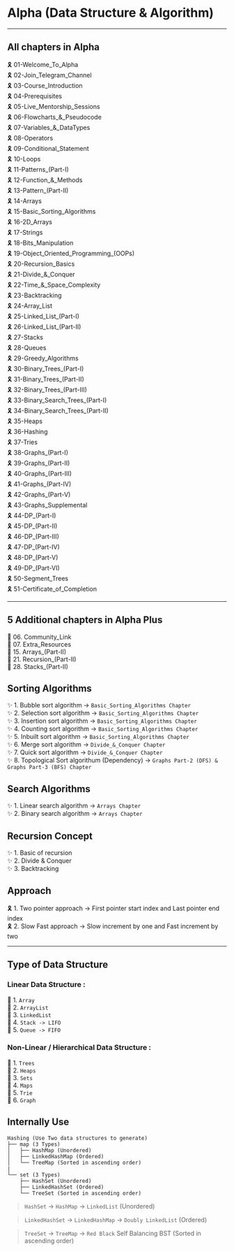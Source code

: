 # Alpha (Data Structure & Algorithm)

---

## All chapters in Alpha

🎗️ 01-Welcome_To_Alpha \
🎗️ 02-Join_Telegram_Channel \
🎗️ 03-Course_Introduction \
🎗️ 04-Prerequisites \
🎗️ 05-Live_Mentorship_Sessions \
🎗️ 06-Flowcharts\_&_Pseudocode \
🎗️ 07-Variables\_&_DataTypes \
🎗️ 08-Operators \
🎗️ 09-Conditional_Statement \
🎗️ 10-Loops \
🎗️ 11-Patterns\_(Part-I) \
🎗️ 12-Function\_&_Methods \
🎗️ 13-Pattern\_(Part-II) \
🎗️ 14-Arrays \
🎗️ 15-Basic_Sorting_Algorithms \
🎗️ 16-2D_Arrays \
🎗️ 17-Strings \
🎗️ 18-Bits_Manipulation \
🎗️ 19-Object_Oriented_Programming\_(OOPs) \
🎗️ 20-Recursion_Basics \
🎗️ 21-Divide\_&_Conquer \
🎗️ 22-Time\_&_Space_Complexity \
🎗️ 23-Backtracking \
🎗️ 24-Array_List \
🎗️ 25-Linked_List\_(Part-I) \
🎗️ 26-Linked_List\_(Part-II) \
🎗️ 27-Stacks \
🎗️ 28-Queues \
🎗️ 29-Greedy_Algorithms \
🎗️ 30-Binary_Trees\_(Part-I) \
🎗️ 31-Binary_Trees\_(Part-II) \
🎗️ 32-Binary_Trees\_(Part-III) \
🎗️ 33-Binary_Search_Trees\_(Part-I) \
🎗️ 34-Binary_Search_Trees\_(Part-II) \
🎗️ 35-Heaps \
🎗️ 36-Hashing \
🎗️ 37-Tries \
🎗️ 38-Graphs\_(Part-I) \
🎗️ 39-Graphs\_(Part-II) \
🎗️ 40-Graphs\_(Part-III) \
🎗️ 41-Graphs\_(Part-IV) \
🎗️ 42-Graphs\_(Part-V) \
🎗️ 43-Graphs_Supplemental \
🎗️ 44-DP\_(Part-I) \
🎗️ 45-DP\_(Part-II) \
🎗️ 46-DP\_(Part-III) \
🎗️ 47-DP\_(Part-IV) \
🎗️ 48-DP\_(Part-V) \
🎗️ 49-DP\_(Part-VI) \
🎗️ 50-Segment_Trees \
🎗️ 51-Certificate_of_Completion

---

## 5 Additional chapters in Alpha Plus

💫 06. Community_Link \
💫 07. Extra_Resources \
💫 15. Arrays\_(Part-II) \
💫 21. Recursion\_(Part-II) \
💫 28. Stacks\_(Part-II)

## Sorting Algorithms

✨ 1. Bubble sort algorithm -> `Basic_Sorting_Algorithms Chapter` \
✨ 2. Selection sort algorithm -> `Basic_Sorting_Algorithms Chapter` \
✨ 3. Insertion sort algorithm -> `Basic_Sorting_Algorithms Chapter` \
✨ 4. Counting sort algorithm -> `Basic_Sorting_Algorithms Chapter` \
✨ 5. Inbuilt sort algorithm -> `Basic_Sorting_Algorithms Chapter` \
✨ 6. Merge sort algorithm -> `Divide_&_Conquer Chapter` \
✨ 7. Quick sort algorithm -> `Divide_&_Conquer Chapter` \
✨ 8. Topological Sort algorithum (Dependency) -> `Graphs Part-2 (DFS) & Graphs Part-3 (BFS) Chapter`

## Search Algorithms

✨ 1. Linear search algorithm -> `Arrays Chapter` \
✨ 2. Binary search algorithm -> `Arrays Chapter`

## Recursion Concept

✨ 1. Basic of recursion \
✨ 2. Divide & Conquer \
✨ 3. Backtracking

## Approach

🎗️ 1. Two pointer approach -> First pointer start index and Last pointer end index \
🎗️ 2. Slow Fast approach -> Slow increment by one and Fast increment by two

---

## Type of Data Structure

### Linear Data Structure :

🤞 1. `Array` \
🤞 2. `ArrayList` \
🤞 3. `LinkedList` \
🤞 4. `Stack -> LIFO` \
🤞 5. `Queue -> FIFO`

### Non-Linear / Hierarchical Data Structure :

🤞 1. `Trees` \
🤞 2. `Heaps` \
🤞 3. `Sets` \
🤞 4. `Maps` \
🤞 5. `Trie` \
🤞 6. `Graph`

## Internally Use

```
Hashing (Use Two data structures to generate)
├── map (3 Types)
│   ├── HashMap (Unordered)
│   ├── LinkedHashMap (Ordered)
│   └── TreeMap (Sorted in ascending order)
|
└── set (3 Types)
    ├── HashSet (Unordered)
    ├── LinkedHashSet (Ordered)
    └── TreeSet (Sorted in ascending order)
```

> `HashSet` -> `HashMap` -> `LinkedList` (Unordered)

> `LinkedHashSet` -> `LinkedHashMap` -> `Doubly LinkedList` (Ordered)

> `TreeSet` -> `TreeMap` -> `Red Black` Self Balancing BST (Sorted in ascending order)
